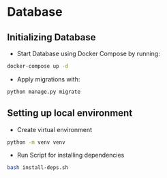 # Database

## Initializing Database

- Start Database using Docker Compose by running:

```sh
docker-compose up -d
```

- Apply migrations with:

```sh
python manage.py migrate
```

## Setting up local environment

- Create virtual environment

```bash
python -m venv venv
```

- Run Script for installing dependencies

```sh
bash install-deps.sh
```
